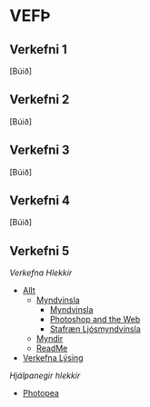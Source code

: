 # VEFÞ

## Verkefni 1
[Búið]
## Verkefni 2
[Búið]
## Verkefni 3
[Búið]
## Verkefni 4
[Búið]


## **Verkefni 5**
*Verkefna Hlekkir*
- [Allt](youtobe.com)
    - [Myndvinsla](https://github.com/vefgrunnur/Namsefni/tree/main/Namsefni-5/myndvinnsla)
        - [Myndvinsla](https://github.com/vefgrunnur/Namsefni/blob/main/Namsefni-5/myndvinnsla/Photoshop%20leiðbeiningar.pdf)
        - [Photoshop and the Web](https://github.com/vefgrunnur/Namsefni/blob/main/Namsefni-5/myndvinnsla/PhotoshopCS6_%20web-images.pdf)        
        - [Stafræn Ljósmyndvinsla](https://github.com/vefgrunnur/Namsefni/blob/main/Namsefni-5/myndvinnsla/paintnethandbok.pdf)
    - [Myndir](https://github.com/vefgrunnur/Namsefni/tree/main/Namsefni-5/images)
    - [ReadMe](https://github.com/vefgrunnur/Namsefni/blob/main/Namsefni-5/README.md)
- [Verkefna Lýsing](https://github.com/vefgrunnur/Namsefni/blob/main/Verkefni-5/Verkefni_5.pdf)

*Hjálpanegir hlekkir*
- [Photopea](https://www.photopea.com)
